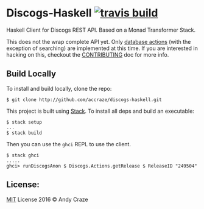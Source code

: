 # Discogs-Haskell [![travis build](https://img.shields.io/travis/accraze/discogs-haskell.svg)](https://travis-ci.org/accraze/discogs-haskell)

Haskell Client for Discogs REST API. Based on a Monad Transformer Stack.

This does not the wrap complete API yet. Only [database actions](https://www.discogs.com/developers/#page:database) (with the exception of searching) are implemented at this time. If you are interested in hacking on this, checkout the [CONTRIBUTING](https://github.com/accraze/discogs-haskell/blob/master/CONTRIBUTING.md) doc for more info.

## Build Locally

To install and build locally, clone the repo:

```
$ git clone http://github.com/accraze/discogs-haskell.git
```

This project is built using [Stack](http://docs.haskellstack.org/en/stable/README.html). To install all deps and build an executable:

```
$ stack setup
...
$ stack build

```

Then you can use the `ghci` REPL to use the client.

```
$ stack ghci
.....
ghci> runDiscogsAnon $ Discogs.Actions.getRelease $ ReleaseID "249504"
```

## License:

[MIT](https://github.com/accraze/discogs-haskell/blob/master/LICENSE) License 2016 © Andy Craze